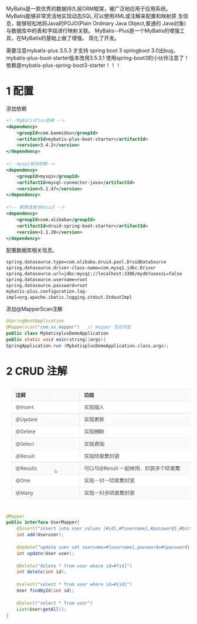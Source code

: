 
MyBatis是一款优秀的数据持久层ORM框架，被广泛地应用于应用系统。 
MyBatis能够非常灵活地实现动态SQL,可以使用XML或注解来配置和映射原 生信息，能够轻松地将Java的POJO(Plain Ordinary Java Object,普通的 Java对象)与数据库中的表和字段进行映射关联。
MyBatis--Plus是一个MyBatis的增强工具，在MyBatis的基础上做了增强， 简化了开发。

需要注意mybatis-plus 3.5.3 才支持 spring boot 3
springboot 3.0出bug，mybatis-plus-boot-starter版本改用3.5.3.1
使用spring-boot3的小伙伴注意了！ 依赖是mybatis-plus-spring-boot3-starter！！！


# 1 配置

添加依赖 
```xml
<!--MyBatisP1us依赖 -->
<dependency>
    <groupId>com.baomidou</groupId>
    <artifactId>mybatis-plus-boot-starter</artifactId>
    <version>3.4.2</version>
</dependency>

<!--mysq1驱动依赖-->
<dependency>
    <groupId>mysq1</groupId>
    <artifactId>mysql-connector-java</artifactId>
    <version>5.1.47</version>
</dependency>

<!-- 数据连接池druid -->
<dependency>
    <groupId>com.alibaba</groupId>
    <artifactId>druid-spring-boot-starter</artifactId>
    <version>1.1.20</version>
</dependency>

```


配置数据库相关信息。
```
spring.datasource.type=com.alibaba.druid.pool.DruidDataSource
spring.datasource.driver-class-name=com.mysq1.jdbc.Driver
spring.datasource.url=jdbc:mysq1://localhost:3306/mydb?usessL=false
spring.datasource.username=root
spring.datasource.password=root
mybatis-plus.configuration.log-impl=org.apache.ibatis.logging.stdout.StdoutImpl
```

添加@MapperScan注解
```java
@SpringBootApplication
@Mapperscan("com.xx.mapper")   // mapper 包在何处
public class MybatisplusDemoApplication
public static void main(string[]args){
SpringApplication.run (MybatisplusDemoApplication.class,args);
```


# 2 CRUD 注解

![](images/Pasted%20image%2020250222195752.png)

```java
@Mapper
public interface UserMapper{
    @Insert("insert into user values (#id},#fusername},#password},#birthday})")
    int add(Useruser);

    @Update("update user set username=#{username},password=#{password},birthday=#{birthday}where id=#{id}")
    int update(User user);

    @Delete("delete * from user where id=#fid]")
    int delete(int id);

    @select("select * from user where id=#{id}")
    User findById(int id);
    
    @Select("select * from user")
    List<User>getAll();
}    
```




